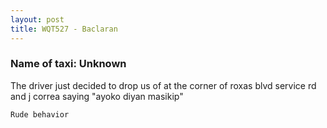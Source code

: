 ```yaml
---
layout: post
title: WQT527 - Baclaran
---
```


### Name of taxi: Unknown

The driver just decided to drop us of at the corner of roxas blvd service rd and j correa saying "ayoko diyan masikip"

```Rude behavior```
